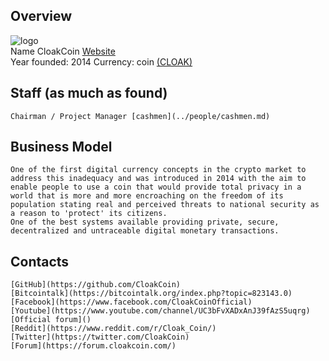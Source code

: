 ## Overview
   ![ logo](../projects/logo/*.png)  
    Name  CloakCoin 
    [Website](https://www.cloakcoin.com/)  
    Year founded:  2014
    Currency: coin [(CLOAK)](https://coinmarketcap.com/currencies/cloakcoin/)  
## Staff (as much as found)
    Chairman / Project Manager [cashmen](../people/cashmen.md)  
## Business Model
    One of the first digital currency concepts in the crypto market to address this inadequacy and was introduced in 2014 with the aim to enable people to use a coin that would provide total privacy in a world that is more and more encroaching on the freedom of its population stating real and perceived threats to national security as a reason to 'protect' its citizens. 
	One of the best systems available providing private, secure, decentralized and untraceable digital monetary transactions. 
## Contacts
    [GitHub](https://github.com/CloakCoin) 
    [Bitcointalk](https://bitcointalk.org/index.php?topic=823143.0) 
    [Facebook](https://www.facebook.com/CloakCoinOfficial) 
    [Youtube](https://www.youtube.com/channel/UC3bFvXADxAnJ39fAzS5uqrg) 
    [Official forum]()  
    [Reddit](https://www.reddit.com/r/Cloak_Coin/)  
    [Twitter](https://twitter.com/CloakCoin)  
    [Forum](https://forum.cloakcoin.com/)  
 